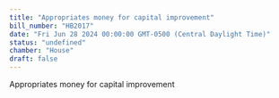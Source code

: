 ```yaml
---
title: "Appropriates money for capital improvement"
bill_number: "HB2017"
date: "Fri Jun 28 2024 00:00:00 GMT-0500 (Central Daylight Time)"
status: "undefined"
chamber: "House"
draft: false
---
```

Appropriates money for capital improvement
